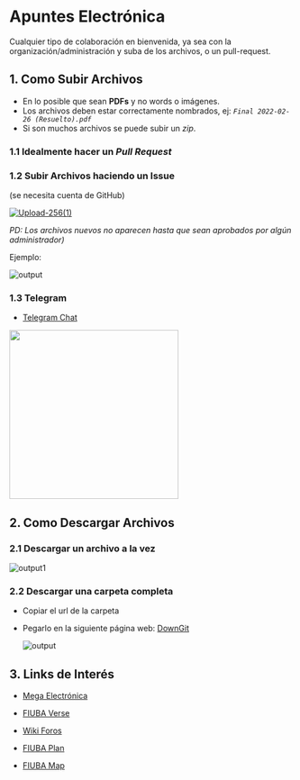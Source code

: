 # Apuntes Electrónica

Cualquier tipo de colaboración en bienvenida, ya sea con la organización/administración y suba de los archivos, o un pull-request.

## 1. Como Subir Archivos
- En lo posible que sean **PDFs** y no words o imágenes.
- Los archivos deben estar correctamente nombrados, ej: *``Final 2022-02-26 (Resuelto).pdf``*
- Si son muchos archivos se puede subir un *zip*.
  
### 1.1 Idealmente hacer un *Pull Request*

### 1.2 Subir Archivos haciendo un Issue
(se necesita cuenta de GitHub)

[![Upload-256(1)](https://user-images.githubusercontent.com/23293753/178126282-689189c9-5e28-43c7-867e-902dbf82afbe.png)](https://github.com/igonzalezb/FIUBA-Electronica/issues/new?assignees=&labels=New+Files&template=subir-apuntes---ex-menes.md&title=CODIGO+-+NOMBRE_DE_LA_MATERIA)

*PD: Los archivos nuevos no aparecen hasta que sean aprobados por algún administrador)*

Ejemplo:

![output](https://user-images.githubusercontent.com/23293753/178128409-838c5689-f5f6-4f70-808b-d107fbaea50f.gif)

### 1.3 Telegram
- [Telegram Chat](https://t.me/ApuntesElectronica)
<img src="https://user-images.githubusercontent.com/23293753/181833435-7f408210-a3a7-442e-9c64-92521969d6bf.jpg" width="300" />

## 2. Como Descargar Archivos
### 2.1 Descargar un archivo a la vez
![output1](https://user-images.githubusercontent.com/23293753/178125537-31eeb6ba-b995-43d5-b809-faafdfcf81e0.gif)

### 2.2 Descargar una carpeta completa
- Copiar el url de la carpeta
- Pegarlo en la siguiente página web: [DownGit](https://downgit.github.io)

    ![output](https://user-images.githubusercontent.com/23293753/178126978-9efac7db-250f-487a-85dd-6f770e979e01.gif)

## 3. Links de Interés

- [Mega Electrónica](https://mega.nz/folder/jVwnjCDJ#IcPqdY2XnOKU83iyZ5La4w)

- [FIUBA Verse](https://fiubaverse.github.io/)

- [Wiki Foros](http://wiki.foros-fiuba.com.ar/)

- [FIUBA Plan](https://fede.dm/FIUBA-Plan/)

- [FIUBA Map](https://fede.dm/FIUBA-Map/)

